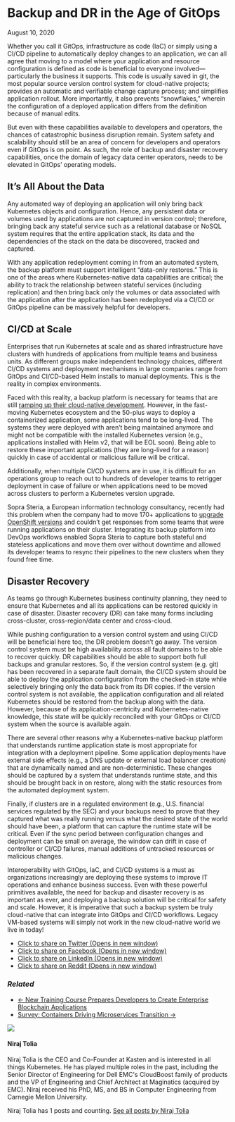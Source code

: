 # Backup and DR in the Age of GitOps

August 10, 2020

Whether you call it GitOps, infrastructure as code (IaC) or simply using a CI/CD pipeline to automatically deploy changes to an application, we can all agree that moving to a model where your application and resource configuration is defined as code is beneficial to everyone involved—particularly the business it supports. This code is usually saved in git, the most popular source version control system for cloud-native projects; provides an automatic and verifiable change capture process; and simplifies application rollout. More importantly, it also prevents “snowflakes,” wherein the configuration of a deployed application differs from the definition because of manual edits.

But even with these capabilities available to developers and operators, the chances of catastrophic business disruption remain. System safety and scalability should still be an area of concern for developers and operators even if GitOps is on point. As such, the role of backup and disaster recovery capabilities, once the domain of legacy data center operators, needs to be elevated in GitOps’ operating models.

## It’s All About the Data

Any automated way of deploying an application will only bring back Kubernetes objects and configuration. Hence, any persistent data or volumes used by applications are not captured in version control; therefore, bringing back any stateful service such as a relational database or NoSQL system requires that the entire application stack, its data and the dependencies of the stack on the data be discovered, tracked and captured.

With any application redeployment coming in from an automated system, the backup platform must support intelligent “data-only restores.” This is one of the areas where Kubernetes-native data capabilities are critical; the ability to track the relationship between stateful services (including replication) and then bring back only the volumes or data associated with the application after the application has been redeployed via a CI/CD or GitOps pipeline can be massively helpful for developers.

## CI/CD at Scale

Enterprises that run Kubernetes at scale and as shared infrastructure have clusters with hundreds of applications from multiple teams and business units. As different groups make independent technology choices, different CI/CD systems and deployment mechanisms in large companies range from GitOps and CI/CD-based Helm installs to manual deployments. This is the reality in complex environments.

Faced with this reality, a backup platform is necessary for teams that are still [ramping up their cloud-native development](https://containerjournal.com/topics/container-ecosystems/the-keys-to-successful-infrastructure-configuration/). However, in the fast-moving Kubernetes ecosystem and the 50-plus ways to deploy a containerized application, some applications tend to be long-lived. The systems they were deployed with aren’t being maintained anymore and might not be compatible with the installed Kubernetes version (e.g., applications installed with Helm v2, that will be EOL soon). Being able to restore these important applications (they are long-lived for a reason) quickly in case of accidental or malicious failure will be critical.

Additionally, when multiple CI/CD systems are in use, it is difficult for an operations group to reach out to hundreds of developer teams to retrigger deployment in case of failure or when applications need to be moved across clusters to perform a Kubernetes version upgrade.

Sopra Steria, a European information technology consultancy, recently had this problem when the company had to move 170+ applications to [upgrade OpenShift versions](https://blog.kasten.io/kasten-and-red-hat-migration-and-backup-for-openshift) and couldn’t get responses from some teams that were running applications on their cluster. Integrating its backup platform into DevOps workflows enabled Sopra Steria to capture both stateful and stateless applications and move them over without downtime and allowed its developer teams to resync their pipelines to the new clusters when they found free time.

## Disaster Recovery

As teams go through Kubernetes business continuity planning, they need to ensure that Kubernetes and all its applications can be restored quickly in case of disaster. Disaster recovery (DR) can take many forms including cross-cluster, cross-region/data center and cross-cloud.

While pushing configuration to a version control system and using CI/CD will be beneficial here too, the DR problem doesn’t go away. The version control system must be high availability across all fault domains to be able to recover quickly. DR capabilities should be able to support both full backups and granular restores. So, if the version control system (e.g. git) has been recovered in a separate fault domain, the CI/CD system should be able to deploy the application configuration from the checked-in state while selectively bringing only the data back from its DR copies. If the version control system is not available, the application configuration and all related Kubernetes should be restored from the backup along with the data. However, because of its application-centricity and Kubernetes-native knowledge, this state will be quickly reconciled with your GitOps or CI/CD system when the source is available again.

There are several other reasons why a Kubernetes-native backup platform that understands runtime application state is most appropriate for integration with a deployment pipeline. Some application deployments have external side effects (e.g., a DNS update or external load balancer creation) that are dynamically named and are non-deterministic. These changes should be captured by a system that understands runtime state, and this should be brought back in on restore, along with the static resources from the automated deployment system.

Finally, if clusters are in a regulated environment (e.g., U.S. financial services regulated by the SEC) and your backups need to prove that they captured what was really running versus what the desired state of the world should have been, a platform that can capture the runtime state will be critical. Even if the sync period between configuration changes and deployment can be small on average, the window can drift in case of controller or CI/CD failures, manual additions of untracked resources or malicious changes.

Interoperability with GitOps, IaC, and CI/CD systems is a must as organizations increasingly are deploying these systems to improve IT operations and enhance business success. Even with these powerful primitives available, the need for backup and disaster recovery is as important as ever, and deploying a backup solution will be critical for safety and scale. However, it is imperative that such a backup system be truly cloud-native that can integrate into GitOps and CI/CD workflows. Legacy VM-based systems will simply not work in the new cloud-native world we live in today!

- [Click to share on Twitter (Opens in new window)](https://containerjournal.com/topics/container-security/backup-and-dr-in-the-age-of-gitops/?share=twitter "Click to share on Twitter")
- [Click to share on Facebook (Opens in new window)](https://containerjournal.com/topics/container-security/backup-and-dr-in-the-age-of-gitops/?share=facebook "Click to share on Facebook")
- [Click to share on LinkedIn (Opens in new window)](https://containerjournal.com/topics/container-security/backup-and-dr-in-the-age-of-gitops/?share=linkedin "Click to share on LinkedIn")
- [Click to share on Reddit (Opens in new window)](https://containerjournal.com/topics/container-security/backup-and-dr-in-the-age-of-gitops/?share=reddit "Click to share on Reddit")

### _Related_

- [← New Training Course Prepares Developers to Create Enterprise Blockchain Applications](https://containerjournal.com/news/news-releases/new-training-course-prepares-developers-to-create-enterprise-blockchain-applications/)
- [Survey: Containers Driving Microservices Transition →](https://containerjournal.com/topics/container-ecosystems/survey-containers-driving-microservices-transition/)

![](https://containerjournal.com/wp-content/uploads/2020/08/kasten_niraj_HR-150x150.jpg)

#### Niraj Tolia

Niraj Tolia is the CEO and Co-Founder at Kasten and is interested in all things Kubernetes. He has played multiple roles in the past, including the Senior Director of Engineering for Dell EMC's CloudBoost family of products and the VP of Engineering and Chief Architect at Maginatics (acquired by EMC). Niraj received his PhD, MS, and BS in Computer Engineering from Carnegie Mellon University.

Niraj Tolia has 1 posts and counting. [See all posts by Niraj Tolia](https://containerjournal.com/author/niraj-tolia/)
